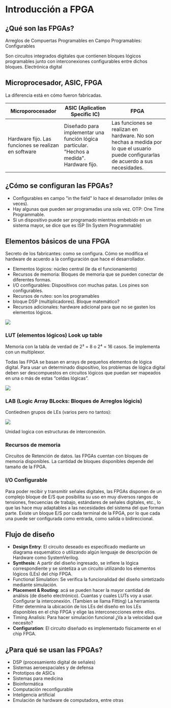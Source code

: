 # Introducción a FPGA

## ¿Qué son las FPGAs?
Arreglos de Compuertas Programables en Campo
Programables: Configurables

Son circuitos integrados digitales que contienen bloques lógicos programables junto con interconexiones configurables entre dichos bloques.
Electrónica digital

## Microprocesador, ASIC, FPGA
La diferencia está en cómo fueron fabricadas.

| Microporocesador|ASIC (Aplication Specific IC) | FPGA|
|--- | --- | --- |
|Hardware fijo. Las funciones se realizan en software | Diseñado para implementar una función lógica particular. "Hechos a medida". Hardware fijo. | Las funciones se realizan en hardware. No son hechas a medida por lo que el usuario puede configurarlas de acuerdo a sus necesidades. |

## ¿Cómo se configuran las FPGAs?
* Configurables en campo "in the field" lo hace el desarrollador (miles de veces). 
* Hay algunas que pueden ser programadas una sola vez. OTP: One Time Programmable. 
* Si un dispositivo puede ser programado mientras embebido en un sistema mayor, se dice que es ISP (In System Programmable)

## Elementos básicos de una FPGA
Secreto de los fabricantes: como se configura. Cómo se modifica el hardware de acuerdo a la configuración que hace el desarrollador.

* Elementos lógicos: núcleo central (le da el funcionamiento)
* Recursos de memoria: Bloques de memoria que se pueden conectar de diferentes formas.
* I/O configurables: Dispositivos con muchas patas. Los pines son configurables.
* Recursos de ruteo: son los programables
* bloque DSP (multiplicadores). Bloque matemático?
* Recursos adicionales: hardware adicional para que no se gasten los elementos lógicos.

![](https://imgur.com/1cSPFNm.png)

### LUT (elementos lógicos) Look up table
Memoria con la tabla de verdad de 2³ = 8 o 2⁴ = 16 casos.
Se implementa con un multiplexor.

Todas las FPGA se basan en arrays de pequeños elementos de lógica digital.
Para usar un determinado dispositivo, los problemas de lógica digital deben ser
descompuestos en circuitos lógicos que puedan ser mapeados en una o más
de estas “celdas lógicas”.

![](https://imgur.com/yJGafwg.png)

### LAB (Logic Array BLocks: Bloques de Arreglos lógicis)
Contiednen grupos de LEs (varios pero no tantos):

![](https://imgur.com/DM87ntC.png)

Unidad logica con estructuras de interconexión. 

### Recursos de memoria
Circuitos de Retención de datos.
las FPGAs cuentan con bloques de memoria disponibles. La cantidad de bloques disponibles depende del tamaño de la FPGA.

### I/O Configurable
Para poder recibir y transmitir señales digitales, las FPGAs disponen de un
complejo bloque de E/S que posibilita su uso en muy diversos rangos de
tensiones, frecuencias de trabajo, estándares de señales digitales, etc., lo que
las hace muy adaptables a las necesidades del sistema del que forman parte.
Existe un bloque E/S por cada terminal de la FPGA, por lo que cada una puede
ser configurada como entrada, como salida o bidireccional.

## Flujo de diseño
* **Design Entry**: El circuito deseado es especificado mediante un diagrama
  esquemático o utilizando algún lenguaje de descripción de Hardware como
  SystemVerilog.
* **Synthesis**: A partir del diseño ingresado, se infiere la lógica correspondiente
  y se sintetiza a un circuito utilizando los elementos lógicos (LEs) del chip
  FPGA.
* Functional Simulation: Se verifica la funcionalidad del diseño sintetizado
  mediante simulación.
* **Placement & Routing**: acá se pueden hacer la mayor cantidad de análisis (de diseño 
  electrónico). Cuantas y cuales LUTs voy a usar. Configurar la interconexión.
  (Tambien se llama Fitting) La herramienta Fitter determina la ubicación de los LEs del diseño en los LEs disponibles en el chip FPGA y elige las interconecciones entre ellos.
* Timing Analisis: Para hacer simulación funcional ¿Va a la velocidad que
  necesito?
* **Configuration**: El circuito diseñado es implementado físicamente en el chip
  FPGA.

## ¿Para qué se usan las FPGAs?
* DSP (procesamiento digital de señales)
* Sistemas aeroespaciales y de defensa
* Prototipos de ASICs
* Sistemas para medicina
* Bioinformática
* Computación reconfigurable
* Inteligencia artificial
* Emulación de hardware de computadora, entre otras


